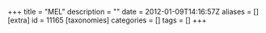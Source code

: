 +++
title = "MEL"
description = ""
date = 2012-01-09T14:16:57Z
aliases = []
[extra]
id = 11165
[taxonomies]
categories = []
tags = []
+++

